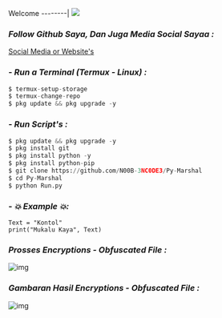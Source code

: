 Welcome
--------|
![](https://media.tenor.com/iVCiM9W7cvYAAAAd/welcome.gif)

### *Follow Github Saya, Dan Juga Media Social Sayaa :*

<a href="https://ferlyafriliyan.vercel.app" target="_blank">Social Media or Website's</a>

### - *Run a Terminal (Termux - Linux) :*
```python
$ termux-setup-storage
$ termux-change-repo
$ pkg update && pkg upgrade -y
```

### - *Run Script's :*
```python
$ pkg update && pkg upgrade -y
$ pkg install git
$ pkg install python -y
$ pkg install python-pip
$ git clone https://github.com/N00B-3NC0DE3/Py-Marshal
$ cd Py-Marshal
$ python Run.py
```

### - *💥 Example 💥:*
```python3
Text = "Kontol"
print("Mukalu Kaya", Text)
```


### *Prosses Encryptions - Obfuscated File :*
![img](https://raw.githubusercontent.com/ferlyafriliyan/Py3-Variable/main/assets/Screenshot_20230915_040337_Termux.jpg)

### *Gambaran Hasil Encryptions - Obfuscated File :*
![img](https://raw.githubusercontent.com/ferlyafriliyan/Py3-Variable/main/assets/Screenshot_20230915_040323_Termux.jpg)

  
